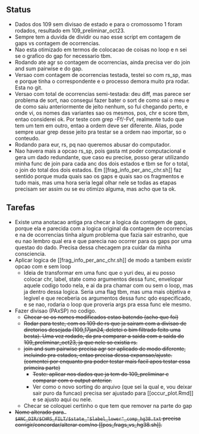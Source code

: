 ## Status

- Dados dos 109 sem divisao de estado e para o cromossomo 1 foram rodados, resultado em 109_preliminar_oct23.
- Sempre tem a duvida de dividir ou nao esse script em contagem de gaps vs contagem de ocorrencias. 
- Nao esta otimizado em termos de colocacao de coisas no loop e n sei se o grafico do gap for necessario tbm.
- Rodando ate agr so contagem de ocorrencias, ainda precisa ver do join and sum pairwise e do gap.
- Versao com contagem de ocorrencias testada, testei so com rs_sp, mas e porque tinha o correspondente e o processo demora muito pra rodar. Esta no git.
- Versao com total de ocorrencias semi-testada: deu diff, mas parece ser problema de sort, nao consegui fazer bater o sort de como sai o meu e de como saiu anteriormente de jeito nenhum, so fui chegando perto, e onde vi, os nomes das variantes sao os mesmos, pos, chr e score tbm, entao considerei ok. Por teste com grep -Ff/-Fvf, realmente tudo que tem um tem em outro, entao a ordem deve ser diferente. Alias, pode sempre usar grep desse jeito pra testar se a ordem nao importar, so o conteudo.
- Rodando para eur, rs, pq nao queremos abusar do computador.
- Nao havera mais a opcao rs_sp, pois gasta mt poder computacional e gera um dado redundante, que caso eu precise, posso gerar utilizando minha func de join para cada anc dos dois estados e tbm se for o total, o join do total dos dois estados. Em [[frag_info_per_anc_chr.sh]] faz sentido porque muda quais sao os gaps e quais sao os fragmentos e tudo mais, mas uma hora seria legal olhar nele se todas as etapas precisam ser assim ou se eu otimizo alguma, mas acho que ta ok.

## Tarefas

- Existe uma anotacao antiga pra checar a logica da contagem de gaps, porque ela e parecida com a logica original da contagem de ocorrencias e na de ocorrencias tinha algum problema que fazia sair estranho, que eu nao lembro qual era e que parecia nao ocorrer para os gaps por uma questao do dado. Precisa dessa checagem pra cuidar da minha consciencia. 
- Aplicar logica de [[frag_info_per_anc_chr.sh]]  de modo a tambem existir opcao com e sem loop 
	- Ideia de transformar em uma func que o yuri deu, ai eu posso colocar chr, label, state como argumentos dessa func, envelopar aquele codigo todo nela, e ai da pra chamar com ou sem o loop, mas ja dentro dessa logica. Seria uma flag tbm, mas uma mais objetiva e legivel e que receberia os argumentos dessa func qdo especificado, e se nao, rodaria o loop que proveria args pra essa func ele mesmo.
- Fazer divisao (PAxSP) no codigo. 
	- ~~Checar se os nomes modificados estao batendo (acho que foi)~~
	- ~~Rodar para teste,  com os 109 de rs que ja sairam com a divisao de diretorios desejada (109_17jan24, deletei o bim filtrado feito uma besta). Uma vez rodado, da pra comparar a saida com a saida do 109_preliminar_oct23, ja que nele so existia rs.~~
	- ~~join and sum pairwise precisa agr ser aplicado de modo diferente, incluindo pra estados, entao precisa dessa expansao/ajuste. (comentei por enquanto pra poder testar mais facil apos testar essa primeira parte)~~
		- ~~Teste: aplicar nos dados que ja tem do 109_preliminar e comparar com o output anterior.~~
		- Ver como o novo sorting do arquivo (que sei la qual e, vou deixar sair puro da funcao) precisa ser ajustado para [[occur_plot.Rmd]] e se ajusto aqui ou nele.
	- Checar se coloquei certinho o que tem que remover na parte do gap
- ~~Nome alterado para` $ANC_DIR/$CHRS_FILT/$state_"$label_lower"_comp_hg38.txt`  precisa corrigir/concordar/alterar com/no [[pos_frags_vs_hg38.sh]].~~